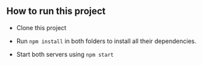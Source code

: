 ## How to run this project 
- Clone this project

- Run `npm install` in both folders to install all their dependencies.

- Start both servers using `npm start`
